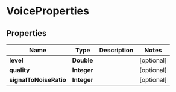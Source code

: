 
# VoiceProperties

## Properties
Name | Type | Description | Notes
------------ | ------------- | ------------- | -------------
**level** | **Double** |  |  [optional]
**quality** | **Integer** |  |  [optional]
**signalToNoiseRatio** | **Integer** |  |  [optional]



